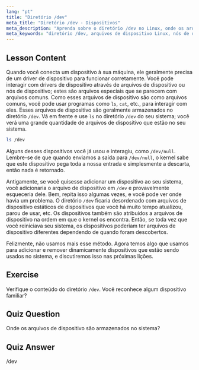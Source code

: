 ```yaml
---
lang: "pt"
title: "Diretório /dev"
meta_title: "Diretório /dev - Dispositivos"
meta_description: "Aprenda sobre o diretório /dev no Linux, onde os arquivos de dispositivo são armazenados. Entenda os nós de dispositivo e como interagir com eles. Explore /dev com ls. Guia para iniciantes em Linux."
meta_keywords: "diretório /dev, arquivos de dispositivo Linux, nós de dispositivo, tutorial Linux, ls /dev, Linux para iniciantes, guia Linux"
---
```


## Lesson Content

Quando você conecta um dispositivo à sua máquina, ele geralmente precisa de um driver de dispositivo para funcionar corretamente. Você pode interagir com drivers de dispositivo através de arquivos de dispositivo ou nós de dispositivo; estes são arquivos especiais que se parecem com arquivos comuns. Como esses arquivos de dispositivo são como arquivos comuns, você pode usar programas como `ls`, `cat`, etc., para interagir com eles. Esses arquivos de dispositivo são geralmente armazenados no diretório `/dev`. Vá em frente e use `ls` no diretório `/dev` do seu sistema; você verá uma grande quantidade de arquivos de dispositivo que estão no seu sistema.

```bash
ls /dev
```

Alguns desses dispositivos você já usou e interagiu, como `/dev/null`. Lembre-se de que quando enviamos a saída para `/dev/null`, o kernel sabe que este dispositivo pega toda a nossa entrada e simplesmente a descarta, então nada é retornado.

Antigamente, se você quisesse adicionar um dispositivo ao seu sistema, você adicionaria o arquivo de dispositivo em `/dev` e provavelmente esqueceria dele. Bem, repita isso algumas vezes, e você pode ver onde havia um problema. O diretório `/dev` ficaria desordenado com arquivos de dispositivo estáticos de dispositivos que você há muito tempo atualizou, parou de usar, etc. Os dispositivos também são atribuídos a arquivos de dispositivo na ordem em que o kernel os encontra. Então, se toda vez que você reiniciava seu sistema, os dispositivos poderiam ter arquivos de dispositivo diferentes dependendo de quando foram descobertos.

Felizmente, não usamos mais esse método. Agora temos algo que usamos para adicionar e remover dinamicamente dispositivos que estão sendo usados no sistema, e discutiremos isso nas próximas lições.

## Exercise

Verifique o conteúdo do diretório `/dev`. Você reconhece algum dispositivo familiar?

## Quiz Question

Onde os arquivos de dispositivo são armazenados no sistema?

## Quiz Answer

/dev
